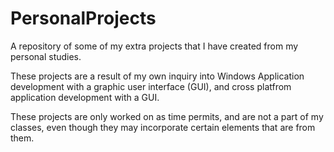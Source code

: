 # PersonalProjects
A repository of some of my extra projects that I have created from my personal studies.

These projects are a result of my own inquiry into Windows Application development with a graphic user interface (GUI), and cross platfrom application development with a GUI.

These projects are only worked on as time permits, and are not a part of my classes, even though they may incorporate certain elements that are from them.
